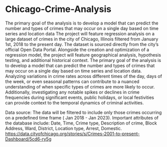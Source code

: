 # Chicago-Crime-Analysis

The primary goal of the analysis is to develop a model that can predict the number and types of crimes that may occur on a single day based on time series and location data
The project will feature regression analysis on a large dataset of crimes in the city of
Chicago, Illinois filtered from January 1st, 2018 to the present day. The dataset is sourced
directly from the city’s official Open Data Portal. Alongside the creation and optimization of a
regression model, the project will feature geographical analysis, hypothesis testing, and
additional historical context. The primary goal of the analysis is to develop a model that can
predict the number and types of crimes that may occur on a single day based on time series
and location data. 
Analyzing variations in crime rates across different times of the day, days of
the week, or even seasonal patterns can contribute to a nuanced understanding of when
specific types of crimes are more likely to occur. Additionally, investigating any notable spikes or
declines in crime frequencies during significant events, public holidays, or local festivities can
provide context to the temporal dynamics of criminal activities.



Data source:
The data will be filtered to include only those crimes occurring on a predefined time frame
( Jan 2018 - Jan 2023). Important attributes of the database include: Date, Time, Crime type,
Description of crime, Block Address, Ward, District, Location type, Arrest, Domestic.
https://data.cityofchicago.org/stories/s/Crimes-2001-to-present-Dashboard/5cd6-ry5g

